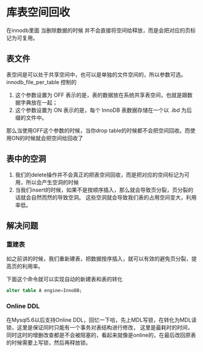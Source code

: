 # 库表空间回收
在innodb里面 当删除数据的时候 并不会直接将空间给释放，而是会把对应的页标记为可复用。

## 表文件
表空间是可以处于共享空间中，也可以是单独的文件空间的，所以参数可选。
innodb_file_per_table 控制的
1. 这个参数设置为 OFF 表示的是，表的数据放在系统共享表空间，也就是跟数据字典放在一起；
2. 这个参数设置为 ON 表示的是，每个 InnoDB 表数据存储在一个以 .ibd 为后缀的文件中。

那么当使用OFF这个参数的时候，当你drop table的时候都不会把空间回收。而使用ON的时候就会把空间给回收了

## 表中的空洞
1. 我们的delete操作并不会真正的把表空间回收，而是把对应的空间标记为可用，所以会产生空洞的时候
2. 当我们insert的时候，如果不是按顺序插入，那么就会导致页分裂，页分裂的话就会自然而然的导致空洞。
这些空洞就会导致我们表的占用空间变大，利用率低。

## 解决问题

### 重建表
如之前讲的时候，我们重新建表，把数据按序插入，就可以有效的避免页分裂，提高页的利用率。

下面这个命令就可以实现自动的新建表和表的转化
```sql
alter table A engine=InnoDB; 
```

### Online DDL
在Mysql5.6以后支持Online DDL，回忆一下哈，先上MDL写锁，在转化为MDL读锁，这里是保证同时只能有一个事务对表结构进行修改， 这里是最耗时的时间，同时这时的增删改查都是不会被阻塞的，看起来就像是online的，在最后改回原表的时候需要上写锁，然后再释放锁。
